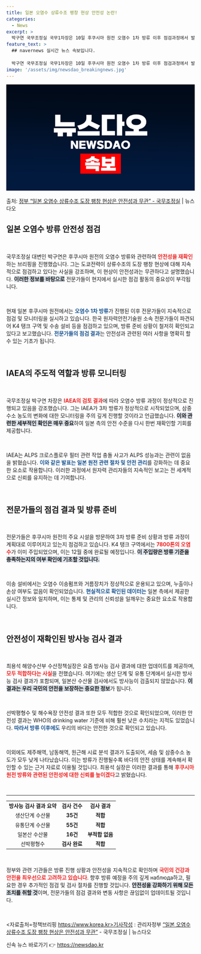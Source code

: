 ```yaml
---
title: 일본 오염수 상류수조 팽창 현상 안전성 논란!
categories:
  - News
excerpt: >
  박구연 국무조정실 국무1차장은 10일 후쿠시마 원전 오염수 1차 방류 이후 점검과정에서 발견된 상류수조 도장…
feature_text: >
  ## navernews 실시간 뉴스 속보입니다.

  박구연 국무조정실 국무1차장은 10일 후쿠시마 원전 오염수 1차 방류 이후 점검과정에서 발견된 상류수조 도장…
image: '/assets/img/newsdao_breakingnews.jpg'
---
```


![뉴스다오 속보](/assets/img/newsdao_breakingnews.jpg)

<p>출처: <a href="https://newsdao.kr/2476" rel="dofollow">정부 “일본 오염수 상류수조 도장 팽창 현상은 안전성과 무관”  - 국무조정실</a> | 뉴스다오</p>

<h2 data-ke-size="size26">일본 오염수 방류 안전성 점검</h2>

<p data-ke-size="size16">&nbsp;</p>

국무조정실 대변인 박구연은 후쿠시마 원전의 오염수 방류와 관련하여 <b><span style="color: #ee2323;">안전성을 재확인</span></b>하는 브리핑을 진행했습니다. 그는 도쿄전력이 상류수조의 도장 팽창 현상에 대해 지속적으로 점검하고 있다는 사실을 강조하며, 이 현상이 안전성과는 무관하다고 설명했습니다. <b><span style="background-color: #21538527;">이러한 정보를 바탕으로</span></b> 전문가들이 현지에서 실시한 점검 활동의 중요성이 부각됩니다. 

<p data-ke-size="size16">&nbsp;</p>

현재 일본 후쿠시마 원전에서는 <b><span style="color: #1a5490;">오염수 1차 방류</span></b>가 진행된 이후 전문가들이 지속적으로 점검 및 모니터링을 실시하고 있습니다. 한국 원자력안전기술원 소속 전문가들이 파견되어 K4 탱크 구역 및 수송 설비 등을 점검하고 있으며, 방류 준비 상황이 철저히 확인되고 있다고 보고했습니다. <b><span style="color: #1a5490;">전문가들의 점검 결과</span></b>는 안전성과 관련된 여러 사항을 명확히 할 수 있는 기초가 됩니다.

<p data-ke-size="size16">&nbsp;</p>

<h2 data-ke-size="size26">IAEA의 주도적 역할과 방류 모니터링</h2>

<p data-ke-size="size16">&nbsp;</p>

국무조정실 박구연 차장은 <b><span style="color: #ee2323;">IAEA의 검토 결과</span></b>에 따라 오염수 방류 과정이 정상적으로 진행되고 있음을 강조했습니다. 그는 IAEA가 3차 방류가 정상적으로 시작되었으며, 삼중수소 농도의 변화에 대한 모니터링을 주의 깊게 진행할 것이라고 언급했습니다. <b><span style="background-color: #21538527;">이와 관련한 세부적인 확인은 매우 중요</span></b>하여 일본 측의 안전 수준을 다시 한번 재확인할 기회를 제공합니다.

<p data-ke-size="size16">&nbsp;</p>

IAEA는 ALPS 크로스플로우 필터 관련 작업 충돌 사고가 ALPS 성능과는 관련이 없음을 밝혔습니다. <b><span style="color: #1a5490;">이와 같은 발표는 일본 원전 관련 절차 및 안전 관리</span></b>를 강화하는 데 중요한 요소로 작용합니다. 이러한 과정에서 원자력 관리자들의 지속적인 보고는 전 세계적으로 신뢰를 유지하는 데 기여합니다.

<p data-ke-size="size16">&nbsp;</p>

<h2 data-ke-size="size26">전문가들의 점검 결과 및 방류 준비</h2>

<p data-ke-size="size16">&nbsp;</p>

전문가들은 후쿠시마 원전의 주요 시설을 방문하여 3차 방류 준비 상황과 방류 과정이 계획대로 이루어지고 있는지 점검하고 있습니다. K4 탱크 구역에서는 <b><span style="color: #ee2323;">7800톤의 오염수</span></b>가 이미 주입되었으며, 이는 12월 중에 완료될 예정입니다. <b><span style="background-color: #21538527;">이 주입량은 방류 기준을 충족하는지의 여부 확인에 기초할 것입니다.</span></b>

<p data-ke-size="size16">&nbsp;</p>

이송 설비에서는 오염수 이송펌프와 거름장치가 정상적으로 운용되고 있으며, 누출이나 손상 여부도 없음이 확인되었습니다. <b><span style="color: #1a5490;">현실적으로 확인된 데이터는</span></b> 일본 측에서 제공한 실시간 정보와 일치하며, 이는 통제 및 관리의 신뢰성을 일깨우는 중요한 요소로 작용합니다.

<p data-ke-size="size16">&nbsp;</p>

<h2 data-ke-size="size26">안전성이 재확인된 방사능 검사 결과</h2>

<p data-ke-size="size16">&nbsp;</p>

최용석 해양수산부 수산정책실장은 요즘 방사능 검사 결과에 대한 업데이트를 제공하며, <b><span style="color: #ee2323;">모두 적합하다는 사실</span></b>을 전했습니다. 여기에는 생산 단계 및 유통 단계에서 실시한 방사능 검사 결과가 포함되며, 일본산 수산물 검사에서도 방사능이 검출되지 않았습니다. <b><span style="background-color: #21538527;">이 결과는 우리 국민의 안전을 보장하는 중요한 정보</span></b>가 됩니다.

<p data-ke-size="size16">&nbsp;</p>

선박평형수 및 해수욕장 안전성 결과 또한 모두 적합한 것으로 확인되었으며, 이러한 안전성 결과는 WHO의 drinking water 기준에 비해 훨씬 낮은 수치라는 지적도 있었습니다. <b><span style="color: #1a5490;">따라서 방류 이후에도</span></b> 우리의 바다는 안전한 것으로 확인되고 있습니다.

<p data-ke-size="size16">&nbsp;</p>

이외에도 제주해역, 남동해역, 원근해 시료 분석 결과가 도출되어, 세슘 및 삼중수소 농도가 모두 낮게 나타났습니다. 이는 방류가 진행될수록 바다의 안전 상태를 계속해서 확인할 수 있는 근거 자료로 이용될 것입니다. 최용석 실장은 이러한 결과를 통해 <b><span style="color: #ee2323;">후쿠시마 원전 방류와 관련된 안전성에 대한 신뢰를 높이겠다</span></b>고 밝혔습니다.

<p data-ke-size="size16">&nbsp;</p>

<hr>

<table style="width: 100%; border-collapse: collapse;">
<tr>
<td style="text-align: center; height: 17px;"><b>방사능 검사 결과 요약</b></td>
<td style="text-align: center; height: 17px;"><b>검사 건수</b></td>
<td style="text-align: center; height: 17px;"><b>검사 결과</b></td>
</tr>
<tr>
<td style="text-align: center; height: 17px;">생산단계 수산물</td>
<td style="text-align: center; height: 17px;"><b>35건</b></td>
<td style="text-align: center; height: 17px;"><b>적합</b></td>
</tr>
<tr>
<td style="text-align: center; height: 17px;">유통단계 수산물</td>
<td style="text-align: center; height: 17px;"><b>55건</b></td>
<td style="text-align: center; height: 17px;"><b>적합</b></td>
</tr>
<tr>
<td style="text-align: center; height: 17px;">일본산 수산물</td>
<td style="text-align: center; height: 17px;"><b>16건</b></td>
<td style="text-align: center; height: 17px;"><b>부적합 없음</b></td>
</tr>
<tr>
<td style="text-align: center; height: 17px;">선박평형수</td>
<td style="text-align: center; height: 17px;"><b>검사 완료</b></td>
<td style="text-align: center; height: 17px;"><b>적합</b></td>
</tr>
</table>

<p data-ke-size="size16">&nbsp;</p>

정부와 관련 기관들은 방류 진행 상황과 안전성을 지속적으로 확인하며 <b><span style="color: #ee2323;">국민의 건강과 안전을 최우선으로 고려하고 있습니다</span></b>. 향후 방류 예정을 주의 깊게 наблюда하고, 필요한 경우 추가적인 점검 및 검사 절차를 진행할 것입니다. <b><span style="background-color: #21538527;">안전성을 강화하기 위해 모든 조치를 취할 것</span></b>이며, 전문가들의 점검 결과와 변동 사항은 끊임없이 업데이트될 것입니다.

<p data-ke-size="size16">&nbsp;</p>

<자료출처=정책브리핑 https://www.korea.kr>기사작성 : 관리자정부 <a href="https://newsdao.kr/2476">“일본 오염수 상류수조 도장 팽창 현상은 안전성과 무관”</a> - 국무조정실 | 뉴스다오 

신속 뉴스 바로가기 👉 <a href="https://newsdao.kr" rel="dofollow">https://newsdao.kr</a>


